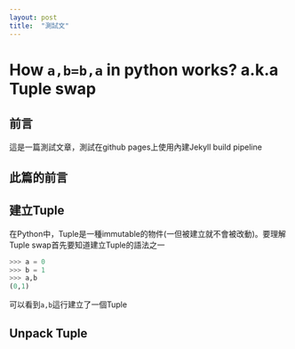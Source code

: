 ```yaml
---
layout: post
title:  "測試文"
---
```


# How `a,b=b,a` in python works? a.k.a Tuple swap

## 前言
這是一篇測試文章，測試在github pages上使用內建Jekyll build pipeline

## 此篇的前言

## 建立Tuple
在Python中，Tuple是一種immutable的物件(一但被建立就不會被改動)。要理解Tuple swap首先要知道建立Tuple的語法之一
```python
>>> a = 0
>>> b = 1
>>> a,b
(0,1)
```

可以看到`a,b`這行建立了一個Tuple

## Unpack Tuple